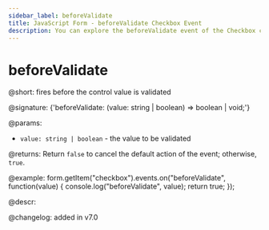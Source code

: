 ```yaml
---
sidebar_label: beforeValidate
title: JavaScript Form - beforeValidate Checkbox Event 
description: You can explore the beforeValidate event of the Checkbox control of Form in the documentation of the DHTMLX JavaScript UI library. Browse developer guides and API reference, try out code examples and live demos, and download a free 30-day evaluation version of DHTMLX Suite.
---
```


# beforeValidate

@short: fires before the control value is validated

@signature: {'beforeValidate: (value: string | boolean) => boolean | void;'}

@params:
- `value: string | boolean` - the value to be validated

@returns:
Return `false` to cancel the default action of the event; otherwise, `true`.

@example:
form.getItem("checkbox").events.on("beforeValidate", function(value) {
    console.log("beforeValidate", value);
    return true;
});

@descr:

@changelog: added in v7.0
